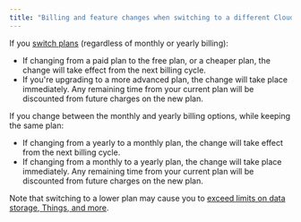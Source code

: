 ```yaml
---
title: "Billing and feature changes when switching to a different Cloud plan"
---
```


If you [switch plans](https://support.arduino.cc/hc/en-us/articles/360013751060) (regardless of monthly or yearly billing):

* If changing from a paid plan to the free plan, or a cheaper plan, the change will take effect from the next billing cycle.
* If you're upgrading to a more advanced plan, the change will take place immediately. Any remaining time from your current plan will be discounted from future charges on the new plan.

If you change between the monthly and yearly billing options, while keeping the same plan:

* If changing from a yearly to a monthly plan, the change will take effect from the next billing cycle.
* If changing from a monthly to a yearly plan, the change will take place immediately. Any remaining time from your current plan will be discounted from future charges on the new plan.

Note that switching to a lower plan may cause you to [exceed limits on data storage, Things, and more](https://support.arduino.cc/hc/en-us/articles/4401874212370-If-you-exceed-plan-limits-after-downgrading).
